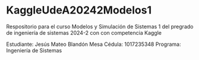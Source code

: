 # KaggleUdeA20242Modelos1
Respositorio para el curso Modelos y Simulación de Sistemas 1 del pregrado de ingeniería de sistemas 2024-2 con con competencia Kaggle

Estudiante: Jesús Mateo Blandón Mesa
Cédula: 1017235348
Programa: Ingeniería de Sistemas
